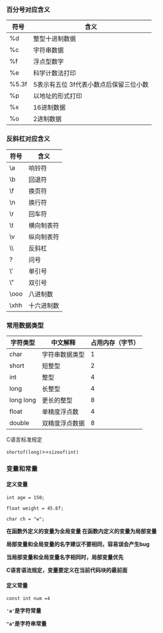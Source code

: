 ### 百分号对应含义

| 符号  | 含义                                   |
| ----- | -------------------------------------- |
| %d    | 整型十进制数据                         |
| %c    | 字符串数据                             |
| %f    | 浮点型数字                             |
| %e    | 科学计数法打印                         |
| %5.3f | 5表示有五位 3f代表小数点后保留三位小数 |
| %p    | 以地址的形式打印                       |
| %x    | 16进制数据                             |
| %o    | 2进制数据                              |



### 反斜杠对应含义

| 符号 | 含义       |
| ---- | ---------- |
| \a   | 响铃符     |
| \b   | 回退符     |
| \f   | 换页符     |
| \n   | 换行符     |
| \r   | 回车符     |
| \t   | 横向制表符 |
| \v   | 纵向制表符 |
| \\\\ | 反斜杠     |
| \?   | 问号       |
| \\'  | 单引号     |
| \\"  | 双引号     |
| \ooo | 八进制数   |
| \xhh | 十六进制数 |



### 常用数据类型
| 字符类型  | 中文解释       | 占用内存（字节） |
| --------- | -------------- | :--------------- |
| char      | 字符串数据类型 | 1                |
| short     | 短整型         | 2                |
| int       | 整型           | 4                |
| long      | 长整型         | 4                |
| long long | 更长的整型     | 8                |
| float     | 单精度浮点数   | 4                |
| double    | 双精度浮点数据 | 8                |

C语言标准规定

`shortof(long)`>=`sizeof(int)`

### 变量和常量

#### 定义变量

`int age = 150;`

`float weight = 45.6f;`

`char ch = "w";`

**在函数外定义的变量为全局变量 在函数内定义的变量为局部变量**

**局部变量和全局变量的名字建议不要相同，容易误会产生bug**

**当局部变量和全局变量名字相同时，局部变量优先**

**C语言语法规定，变量要定义在当前代码块的最前面**

#### 定义常量

`const int num =4`

**`'a'`是字符常量**

**`"a"`是字符串常量**


